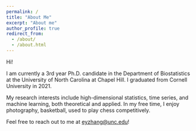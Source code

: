 ```yaml
---
permalink: /
title: "About Me"
excerpt: "About me"
author_profile: true
redirect_from: 
  - /about/
  - /about.html
---
```


Hi!

I am currently a 3rd year Ph.D. candidate in the Department of Biostatistics at the University of North
Carolina at Chapel Hill. I graduated from Cornell University in 2021. 

My research interests include high-dimensional statistics, time series,
and machine learning, both theoretical and applied. In my free time, I enjoy photography,
basketball, used to play chess competitively.

Feel free to reach out to me at eyzhang@unc.edu!
